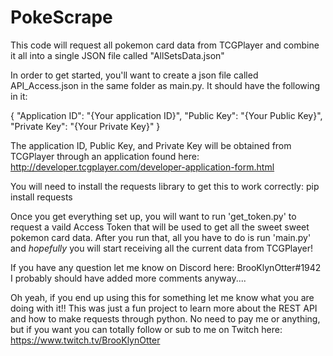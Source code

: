 # PokeScrape
This code will request all pokemon card data from TCGPlayer and combine it all into a single JSON file called "AllSetsData.json"

In order to get started, you'll want to create a json file called API_Access.json in the same folder as main.py. It should have the following in it:

{
  "Application ID": "{Your application ID}",
  "Public Key": "{Your Public Key}",
  "Private Key": "{Your Private Key}"
}


The application ID, Public Key, and Private Key will be obtained from TCGPlayer through an application found here:
http://developer.tcgplayer.com/developer-application-form.html


You will need to install the requests library to get this to work correctly:
pip install requests

Once you get everything set up, you will want to run 'get_token.py' to request a vaild Access Token that will be used to get all the sweet sweet pokemon card data.
After you run that, all you have to do is run 'main.py' and *hopefully* you will start receiving all the current data from TCGPlayer!

If you have any question let me know on Discord here: BrooKlynOtter#1942
I probably should have added more comments anyway....

Oh yeah, if you end up using this for something let me know what you are doing with it!! This was just a fun project to learn more about the REST API and how to make requests through python. No need to pay me or anything, but if you want you can totally follow or sub to me on Twitch here: https://www.twitch.tv/BrooKlynOtter
